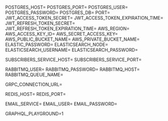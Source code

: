 POSTGRES_HOST=
POSTGRES_PORT=
POSTGRES_USER=
POSTGRES_PASSWORD=
POSTGRES_DB=
PORT=
JWT_ACCESS_TOKEN_SECRET=
JWT_ACCESS_TOKEN_EXPIRATION_TIME=
JWT_REFRESH_TOKEN_SECRET=
JWT_REFRESH_TOKEN_EXPIRATION_TIME=
AWS_REGION=
AWS_ACCESS_KEY_ID=
AWS_SECRET_ACCESS_KEY=
AWS_PUBLIC_BUCKET_NAME=
AWS_PRIVATE_BUCKET_NAME=
ELASTIC_PASSWORD=
ELASTICSEARCH_NODE=
ELASTICSEARCH_USERNAME=
ELASTICSEARCH_PASSWORD=

SUBSCRIBERS_SERVICE_HOST=
SUBSCRIBERS_SERVICE_PORT=

RABBITMQ_USER=
RABBITMQ_PASSWORD=
RABBITMQ_HOST=
RABBITMQ_QUEUE_NAME=

GRPC_CONNECTION_URL=

REDIS_HOST=
REDIS_PORT=

EMAIL_SERVICE=
EMAIL_USER=
EMAIL_PASSWORD=

GRAPHQL_PLAYGROUND=1

